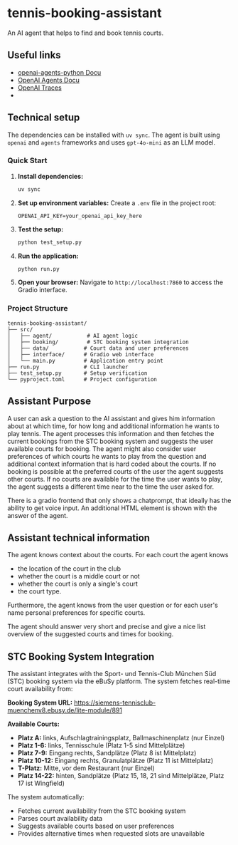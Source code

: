 # tennis-booking-assistant

An AI agent that helps to find and book tennis courts.

## Useful links
- [openai-agents-python Docu](https://openai.github.io/openai-agents-python/)
- [OpenAI Agents Docu](https://platform.openai.com/docs/guides/agents)
- [OpenAI Traces](https://platform.openai.com/logs?api=traces)
- 

## Technical setup

The dependencies can be installed with `uv sync`.
The agent is built using `openai` and `agents` frameworks and uses `gpt-4o-mini` as an LLM model.

### Quick Start

1. **Install dependencies:**
   ```bash
   uv sync
   ```

2. **Set up environment variables:**
   Create a `.env` file in the project root:
   ```
   OPENAI_API_KEY=your_openai_api_key_here
   ```

3. **Test the setup:**
   ```bash
   python test_setup.py
   ```

4. **Run the application:**
   ```bash
   python run.py
   ```

5. **Open your browser:**
   Navigate to `http://localhost:7860` to access the Gradio interface.

### Project Structure

```
tennis-booking-assistant/
├── src/
│   ├── agent/           # AI agent logic
│   ├── booking/         # STC booking system integration
│   ├── data/           # Court data and user preferences
│   ├── interface/      # Gradio web interface
│   └── main.py         # Application entry point
├── run.py              # CLI launcher
├── test_setup.py       # Setup verification
└── pyproject.toml      # Project configuration
```

## Assistant Purpose

A user can ask a question to the AI assistant and gives him information about at which time, for how long and additional information
he wants to play tennis. The agent processes this information and then fetches the current bookings from the STC booking system and
suggests the user available courts for booking. The agent might also consider user preferences of which courts he wants to play from the
question and additional context information that is hard coded about the courts. If no booking is possible at the preferred courts of the user
the agent suggests other courts. If no courts are available for the time the user wants to play, the agent suggests a different time near
to the time the user asked for.

There is a gradio frontend that only shows a chatprompt, that ideally has the ability to get voice input. An additional HTML element is shown with the 
answer of the agent.

## Assistant technical information

The agent knows context about the courts. For each court the agent knows 
- the location of the court in the club
- whether the court is a middle court or not
- whether the court is only a single's court
- the court type.

Furthermore, the agent knows from the user question or for each user's name personal preferences for specific courts.

The agent should answer very short and precise and give a nice list overview of the suggested courts and times for booking.

## STC Booking System Integration

The assistant integrates with the Sport- und Tennis-Club München Süd (STC) booking system via the eBuSy platform. The system fetches real-time court availability from:

**Booking System URL:** https://siemens-tennisclub-muenchenv8.ebusy.de/lite-module/891

**Available Courts:**
- **Platz A:** links, Aufschlagtrainingsplatz, Ballmaschinenplatz (nur Einzel)
- **Platz 1-6:** links, Tennisschule (Platz 1-5 sind Mittelplätze)
- **Platz 7-9:** Eingang rechts, Sandplätze (Platz 8 ist Mittelplatz)
- **Platz 10-12:** Eingang rechts, Granulatplätze (Platz 11 ist Mittelplatz)
- **T-Platz:** Mitte, vor dem Restaurant (nur Einzel)
- **Platz 14-22:** hinten, Sandplätze (Platz 15, 18, 21 sind Mittelplätze, Platz 17 ist Wingfield)

The system automatically:
- Fetches current availability from the STC booking system
- Parses court availability data
- Suggests available courts based on user preferences
- Provides alternative times when requested slots are unavailable